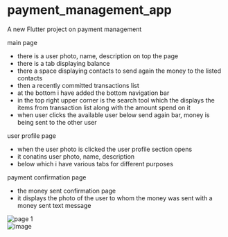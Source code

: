 # payment_management_app

A new Flutter project on payment management

main page
- there is a user photo, name, description on top the page
- there is a tab displaying balance
- there a  space displaying contacts to send again the money to the listed contacts
- then a recently committed transactions list
- at the bottom i have added the bottom navigation bar
- in the top right upper corner is the search tool which the displays the items from transaction list along with the amount spend on it
- when user clicks the available user below send again bar, money is being sent to the other user

user profile page
- when the user photo is clicked the user profile section opens
- it conatins user photo, name, description
- below which i have various tabs for different purposes

payment confirmation page
  - the money sent confirmation page
  - it displays the photo of the user to whom the money was sent with a money sent text message

    
![page 1](https://github.com/JanaviMahadik/payment-management-app/assets/157902522/0ab4a92d-e5ff-43c7-851c-89d1485d0982)   
![image](https://github.com/JanaviMahadik/payment-management-app/assets/157902522/4f81a776-0e60-494b-a526-0633a999b290)
